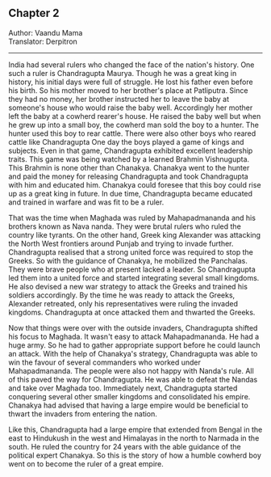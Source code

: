## Chapter 2
Author: Vaandu Mama  
Translator: Derpitron

---

India had several rulers who changed the face of the nation's history. One such a ruler is Chandragupta Maurya. Though he was a great king in history, his initial days were full of struggle. He lost his father even before his birth. So his mother moved to her brother's place at Patliputra. Since they had no money, her brother instructed her to leave the baby at someone's house who would raise the baby well. Accordingly her mother left the baby at a cowherd rearer's house. He raised the baby well but when he grew up into a small boy, the cowherd man sold the boy to a hunter. The hunter used this boy to rear cattle. There were also other boys who reared cattle like Chandragupta  One day the boys played a game of kings and subjects. Even in that game, Chandragupta exhibited excellent leadership traits. This game was being watched by a learned Brahmin Vishnugupta. This Brahmin is none other than Chanakya. Chanakya went to the hunter and paid the money for releasing Chandragupta and took Chandragupta with him and educated him. Chanakya could foresee that this boy could rise up as a great king in future. In due time, Chandragupta became educated and trained in warfare and was fit to be a ruler. 

That was the time when Maghada was ruled by Mahapadmananda and his brothers known as Nava nanda. They were brutal rulers who ruled the country like tyrants. On the other hand, Greek king Alexander was attacking the North West frontiers around Punjab and trying to invade further. Chandragupta realised that a strong united force was required to stop the Greeks. So with the guidance of Chanakya, he mobilized the Panchalas. They were brave people who at present lacked a leader. So Chandragupta led them into a united force and started integrating several small kingdoms. He also devised a new war strategy to attack the Greeks and trained his soldiers accordingly. By the time he was ready to attack the Greeks, Alexander retreated, only his representatives were ruling the invaded kingdoms. Chandragupta at once attacked them and thwarted the Greeks. 

Now that things were over with the outside invaders, Chandragupta shifted his focus to Maghada. It wasn't easy to attack Mahapadmananda. He had a huge army. So he had to gather appropriate support before he could launch an attack. With the help of Chanakya's strategy, Chandragupta was able to win the favour of several commanders who worked under Mahapadmananda. The people were also not happy with Nanda's rule. All of this paved the way for Chandragupta. He was able to defeat the Nandas and take over Maghada too. Immediately next, Chandragupta started conquering several other smaller kingdoms and consolidated his empire. Chanakya had advised that having a large empire would be beneficial to thwart the invaders from entering the nation.

Like this, Chandragupta had a large empire that extended from Bengal in the east to Hindukush in the west and Himalayas in the north to Narmada in the south. He ruled the country for 24 years with the able guidance of the political expert Chanakya. So this is the story of how a humble cowherd boy went on to become the ruler of a great empire.